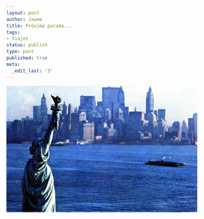 ```yaml
---
layout: post
author: Jaume
title: Próxima parada...
tags:
- Viajes
status: publish
type: post
published: true
meta:
  _edit_last: '3'
---
```

<img src="../images_posts/newyork.jpg" alt="New York" width=500px/>
